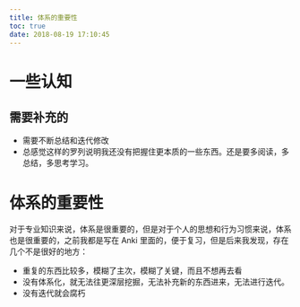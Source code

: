 ```yaml
---
title: 体系的重要性
toc: true
date: 2018-08-19 17:10:45
---
```

# 一些认知

## 需要补充的

* 需要不断总结和迭代修改
* 总感觉这样的罗列说明我还没有把握住更本质的一些东西。还是要多阅读，多总结，多思考学习。



# 体系的重要性


对于专业知识来说，体系是很重要的，但是对于个人的思想和行为习惯来说，体系也是很重要的，之前我都是写在 Anki 里面的，便于复习，但是后来我发现，存在几个不是很好的地方：

* 重复的东西比较多，模糊了主次，模糊了关键，而且不想再去看
* 没有体系化，就无法往更深层挖掘，无法补充新的东西进来，无法进行迭代。
* 没有迭代就会腐朽
